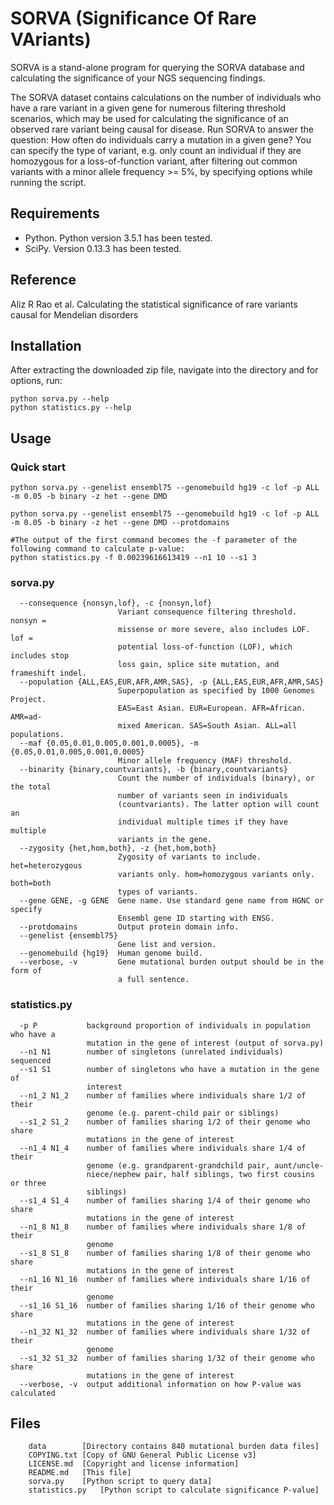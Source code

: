 SORVA (Significance Of Rare VAriants)
=====================================
SORVA is a stand-alone program for querying the SORVA database and calculating the significance of your NGS sequencing findings. 

The SORVA dataset contains calculations on the number of individuals who have a rare variant in a given gene for numerous filtering threshold scenarios, which may be used for calculating the significance of an observed rare variant being causal for disease. Run SORVA to answer the question: How often do individuals carry a mutation in a given gene? You can specify the type of variant, e.g. only count an individual if they are homozygous for a loss-of-function variant, after filtering out common variants with a minor allele frequency >= 5%, by specifying options while running the script.

## Requirements

* Python. Python version 3.5.1 has been tested.
* SciPy. Version 0.13.3 has been tested.

## Reference

Aliz R Rao et al. Calculating the statistical significance of rare variants causal for Mendelian disorders

## Installation

After extracting the downloaded zip file, navigate into the directory and for options, run:

    python sorva.py --help
    python statistics.py --help


## Usage

### Quick start

    python sorva.py --genelist ensembl75 --genomebuild hg19 -c lof -p ALL -m 0.05 -b binary -z het --gene DMD

    python sorva.py --genelist ensembl75 --genomebuild hg19 -c lof -p ALL -m 0.05 -b binary -z het --gene DMD --protdomains

    #The output of the first command becomes the -f parameter of the following command to calculate p-value:
    python statistics.py -f 0.00239616613419 --n1 10 --s1 3

### sorva.py

```Options:
  --consequence {nonsyn,lof}, -c {nonsyn,lof}
                        Variant consequence filtering threshold. nonsyn =
                        missense or more severe, also includes LOF. lof =
                        potential loss-of-function (LOF), which includes stop
                        loss gain, splice site mutation, and frameshift indel.
  --population {ALL,EAS,EUR,AFR,AMR,SAS}, -p {ALL,EAS,EUR,AFR,AMR,SAS}
                        Superpopulation as specified by 1000 Genomes Project.
                        EAS=East Asian. EUR=European. AFR=African. AMR=ad-
                        mixed American. SAS=South Asian. ALL=all populations.
  --maf {0.05,0.01,0.005,0.001,0.0005}, -m {0.05,0.01,0.005,0.001,0.0005}
                        Minor allele frequency (MAF) threshold.
  --binarity {binary,countvariants}, -b {binary,countvariants}
                        Count the number of individuals (binary), or the total
                        number of variants seen in individuals
                        (countvariants). The latter option will count an
                        individual multiple times if they have multiple
                        variants in the gene.
  --zygosity {het,hom,both}, -z {het,hom,both}
                        Zygosity of variants to include. het=heterozygous
                        variants only. hom=homozygous variants only. both=both
                        types of variants.
  --gene GENE, -g GENE  Gene name. Use standard gene name from HGNC or specify
                        Ensembl gene ID starting with ENSG.
  --protdomains         Output protein domain info.
  --genelist {ensembl75}
                        Gene list and version.
  --genomebuild {hg19}  Human genome build.
  --verbose, -v         Gene mutational burden output should be in the form of
                        a full sentence.
```

### statistics.py

```Options:
  -p P           background proportion of individuals in population who have a
                 mutation in the gene of interest (output of sorva.py)
  --n1 N1        number of singletons (unrelated individuals) sequenced
  --s1 S1        number of singletons who have a mutation in the gene of
                 interest
  --n1_2 N1_2    number of families where individuals share 1/2 of their
                 genome (e.g. parent-child pair or siblings)
  --s1_2 S1_2    number of families sharing 1/2 of their genome who share
                 mutations in the gene of interest
  --n1_4 N1_4    number of families where individuals share 1/4 of their
                 genome (e.g. grandparent-grandchild pair, aunt/uncle-
                 niece/nephew pair, half siblings, two first cousins or three
                 siblings)
  --s1_4 S1_4    number of families sharing 1/4 of their genome who share
                 mutations in the gene of interest
  --n1_8 N1_8    number of families where individuals share 1/8 of their
                 genome
  --s1_8 S1_8    number of families sharing 1/8 of their genome who share
                 mutations in the gene of interest
  --n1_16 N1_16  number of families where individuals share 1/16 of their
                 genome
  --s1_16 S1_16  number of families sharing 1/16 of their genome who share
                 mutations in the gene of interest
  --n1_32 N1_32  number of families where individuals share 1/32 of their
                 genome
  --s1_32 S1_32  number of families sharing 1/32 of their genome who share
                 mutations in the gene of interest
  --verbose, -v  output additional information on how P-value was calculated
```

## Files

```[distribution]
	data		[Directory contains 840 mutational burden data files]
	COPYING.txt	[Copy of GNU General Public License v3]
	LICENSE.md	[Copyright and license information]
	README.md	[This file]
	sorva.py	[Python script to query data]
	statistics.py	[Python script to calculate significance P-value]
```

